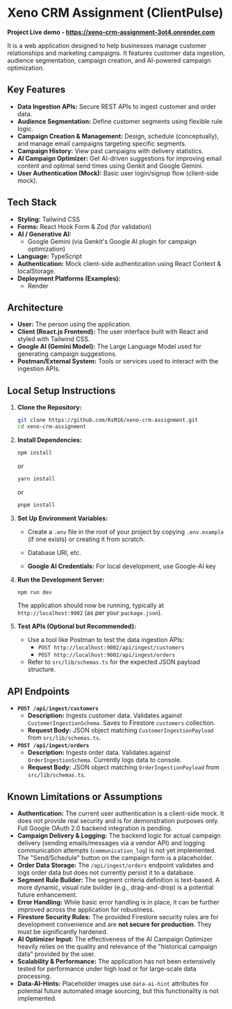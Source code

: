 # Xeno CRM Assignment (ClientPulse)

**Project Live demo - https://xeno-crm-assignment-3ot4.onrender.com**

It is a web application designed to help businesses manage customer relationships and marketing campaigns. It features customer data ingestion, audience segmentation, campaign creation, and AI-powered campaign optimization.

## Key Features

*   **Data Ingestion APIs:** Secure REST APIs to ingest customer and order data.
*   **Audience Segmentation:** Define customer segments using flexible rule logic.
*   **Campaign Creation & Management:** Design, schedule (conceptually), and manage email campaigns targeting specific segments.
*   **Campaign History:** View past campaigns with delivery statistics.
*   **AI Campaign Optimizer:** Get AI-driven suggestions for improving email content and optimal send times using Genkit and Google Gemini.
*   **User Authentication (Mock):** Basic user login/signup flow (client-side mock).

## Tech Stack

*   **Styling:** Tailwind CSS
*   **Forms:** React Hook Form & Zod (for validation)
*   **AI / Generative AI:**
    *   Google Gemini (via Genkit's Google AI plugin for campaign optimization)
*   **Language:** TypeScript
*   **Authentication:** Mock client-side authentication using React Context & localStorage.
*   **Deployment Platforms (Examples):**
    *   Render

## Architecture 

*   **User:** The person using the application.
*   **Client (React.js Frontend):** The user interface built with React and styled with Tailwind CSS.
*   **Google AI (Gemini Model):** The Large Language Model used for generating campaign suggestions.
*   **Postman/External System:** Tools or services used to interact with the ingestion APIs.

## Local Setup Instructions

1.  **Clone the Repository:**
    ```bash
    git clone https://github.com/KsM16/xeno-crm-assignment.git
    cd xeno-crm-assignment
    ```

2.  **Install Dependencies:**
    ```bash
    npm install
    ```
    or
    ```bash
    yarn install
    ```
    or
    ```bash
    pnpm install
    ```

3.  **Set Up Environment Variables:**
    *   Create a `.env` file in the root of your project by copying `.env.example` (if one exists) or creating it from scratch.
  
    *   Database URI, etc.
    *   **Google AI Credentials:** For local development, use Google-AI key


4.  **Run the Development Server:**
    ```bash
    npm run dev
    ```
    The application should now be running, typically at `http://localhost:9002` (as per your `package.json`).

5.  **Test APIs (Optional but Recommended):**
    *   Use a tool like Postman to test the data ingestion APIs:
        *   `POST http://localhost:9002/api/ingest/customers`
        *   `POST http://localhost:9002/api/ingest/orders`
    *   Refer to `src/lib/schemas.ts` for the expected JSON payload structure.

## API Endpoints

*   **`POST /api/ingest/customers`**
    *   **Description:** Ingests customer data. Validates against `CustomerIngestionSchema`. Saves to Firestore `customers` collection.
    *   **Request Body:** JSON object matching `CustomerIngestionPayload` from `src/lib/schemas.ts`.
*   **`POST /api/ingest/orders`**
    *   **Description:** Ingests order data. Validates against `OrderIngestionSchema`. Currently logs data to console.
    *   **Request Body:** JSON object matching `OrderIngestionPayload` from `src/lib/schemas.ts`.

## Known Limitations or Assumptions

*   **Authentication:** The current user authentication is a client-side mock. It does not provide real security and is for demonstration purposes only. Full Google OAuth 2.0 backend integration is pending.
*   **Campaign Delivery & Logging:** The backend logic for actual campaign delivery (sending emails/messages via a vendor API) and logging communication attempts (`communication_log`) is not yet implemented. The "Send/Schedule" button on the campaign form is a placeholder.
*   **Order Data Storage:** The `/api/ingest/orders` endpoint validates and logs order data but does not currently persist it to a database.
*   **Segment Rule Builder:** The segment criteria definition is text-based. A more dynamic, visual rule builder (e.g., drag-and-drop) is a potential future enhancement.
*   **Error Handling:** While basic error handling is in place, it can be further improved across the application for robustness.
*   **Firestore Security Rules:** The provided Firestore security rules are for development convenience and are **not secure for production**. They must be significantly hardened.
*   **AI Optimizer Input:** The effectiveness of the AI Campaign Optimizer heavily relies on the quality and relevance of the "historical campaign data" provided by the user.
*   **Scalability & Performance:** The application has not been extensively tested for performance under high load or for large-scale data processing.
*   **Data-AI-Hints:** Placeholder images use `data-ai-hint` attributes for potential future automated image sourcing, but this functionality is not implemented.

 
